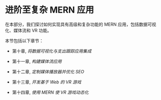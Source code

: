 # 进阶至复杂 MERN 应用

在本部分，我们探讨如何实现具有高级和复杂功能的 MERN 应用，包括数据可视化、媒体流和 VR 功能。

本节包括以下章节：

+   第十章, *将数据可视化与支出跟踪应用集成*

+   第十一章, *构建媒体流应用*

+   第十二章, *定制媒体播放器并优化 SEO*

+   第十三章, *开发基于 Web 的 VR 游戏*

+   第十四章, *使用 MERN 使 VR 游戏动态化*
